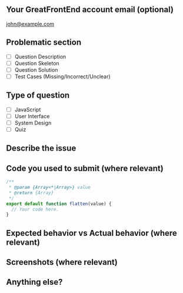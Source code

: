 <!-- Sentences in the comment markers are meant to guide you 
and do not show up in the rendered preview, do not write your 
answers within them! -->

## Your GreatFrontEnd account email (optional)

john@example.com <!-- Replace with your email. We might use this to give rewards 😉 -->

## Problematic section

<!-- Section of the question which there is an issue. -->

- [ ] Question Description
- [ ] Question Skeleton
- [ ] Question Solution
- [ ] Test Cases (Missing/Incorrect/Unclear)

## Type of question

- [ ] JavaScript
- [ ] User Interface
- [ ] System Design
- [ ] Quiz

## Describe the issue

<!-- Provide a clear and concise description of the issue. -->

## Code you used to submit (where relevant)

<!-- Replace the contents within the ``` -->

```js
/**
 * @param {Array<*|Array>} value
 * @return {Array}
 */
export default function flatten(value) {
  // Your code here.
}
```

## Expected behavior vs Actual behavior (where relevant)

<!-- Clearly described what you expected to happen vs what actually happened. -->

## Screenshots (where relevant)

<!-- Where possible and relevant, add screenshots which will greatly help in explaining the issue. -->

## Anything else?

<!-- Add any other additional context about the issue. -->
